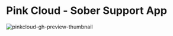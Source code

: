 # Pink Cloud - Sober Support App

![pinkcloud-gh-preview-thumbnail](https://github.com/user-attachments/assets/7ff08997-59e1-457c-bef6-b102da9e9c43)
